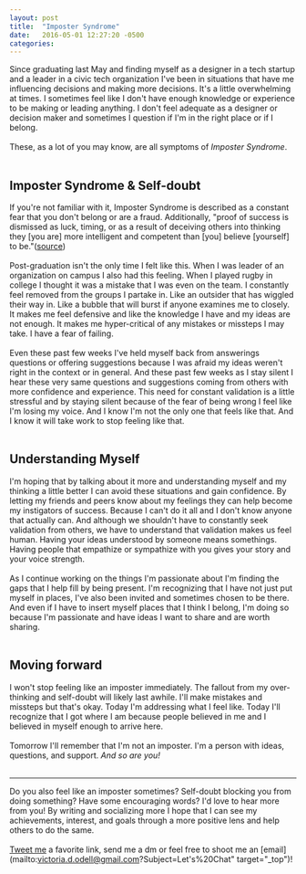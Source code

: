 ```yaml
---
layout: post
title:  "Imposter Syndrome"
date:   2016-05-01 12:27:20 -0500
categories:
---
```

Since graduating last May and finding myself as a designer in a tech startup and a leader in a civic tech organization I've been in situations that have me influencing decisions and making more decisions. It's a little overwhelming at times. I sometimes feel like I don't have enough knowledge or experience to be making or leading anything. I don't feel adequate as a designer or decision maker and sometimes I question if I'm in the right place or if I belong.
<br><br>
These, as a lot of you may know, are all symptoms of *Imposter Syndrome*.
<br><br>

## Imposter Syndrome & Self-doubt

If you're not familiar with it, Imposter Syndrome is described as a constant fear that you don't belong or are a fraud. Additionally, "proof of success is dismissed as luck, timing, or as a result of deceiving others into thinking they [you are] more intelligent and competent than [you] believe [yourself] to be."([source](https://en.wikipedia.org/wiki/Impostor_syndrome))
<br><br>
Post-graduation isn't the only time I felt like this. When I was leader of an organization on campus I also had this feeling. When I played rugby in college I thought it was a mistake that I was even on the team. I constantly feel removed from the groups I partake in. Like an outsider that has wiggled their way in. Like a bubble that will burst if anyone examines me to closely. It makes me feel defensive and like the knowledge I have and my ideas are not enough. It makes me hyper-critical of any mistakes or missteps I may take. I have a fear of failing.  
<br>
Even these past few weeks I've held myself back from answerings questions or offering suggestions because I was afraid my ideas weren't right in the context or in general. And these past few weeks as I stay silent I hear these very same questions and suggestions coming from others with more confidence and experience. This need for constant validation is a little stressful and by staying silent because of the fear of being wrong I feel like I'm losing my voice. And I know I'm not the only one that feels like that. And I know it will take work to stop feeling like that.
<br><br>

## Understanding Myself

I'm hoping that by talking about it more and understanding myself and my thinking a little better I can avoid these situations and gain confidence. By letting my friends and peers know about my feelings they can help become my instigators of success. Because I can't do it all and I don't know anyone that actually can. And although we shouldn't have to constantly seek validation from others, we have to understand that validation makes us feel human. Having your ideas understood by someone means somethings. Having people that empathize or sympathize with you gives your story and your voice strength.
<br><br>
As I continue working on the things I'm passionate about I'm finding the gaps that I help fill by being present. I'm recognizing that I have not just put myself in places, I've also been invited and sometimes chosen to be there. And even if I have to insert myself places that I think I belong, I'm doing so because I'm passionate and have ideas I want to share and are worth sharing.
<br><br>

## Moving forward

I won't stop feeling like an imposter immediately. The fallout from my over-thinking and self-doubt will likely last awhile. I'll make mistakes and missteps but that's okay. Today I'm addressing what I feel like. Today I'll recognize that I got where I am because people believed in me and I believed in myself enough to arrive here.  
<br>
Tomorrow I'll remember that I'm not an imposter. I'm a person with ideas, questions, and support. *And so are you!*
<br><br>

---
Do you also feel like an imposter sometimes? Self-doubt blocking you from doing something? Have some encouraging words? I'd love to hear more from you! By writing and socializing more I hope that I can see my achievements, interest, and goals through a more positive lens and help others to do the same.
<br><br>
[Tweet me](https://twitter.com/Victoria_ODell) a favorite link, send me a dm or feel free to shoot me an [email](mailto:victoria.d.odell@gmail.com?Subject=Let's%20Chat" target="_top")!
